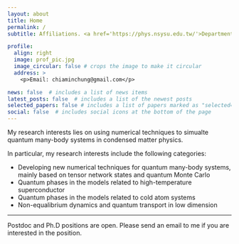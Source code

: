 ```yaml
---
layout: about
title: Home
permalink: /
subtitle: Affiliations. <a href='https://phys.nsysu.edu.tw/'>Department of Physics, National Sun Yat-sen University</a>

profile:
  align: right
  image: prof_pic.jpg
  image_circular: false # crops the image to make it circular
  address: >
    <p>Email: chiaminchung@gmail.com</p>

news: false  # includes a list of news items
latest_posts: false  # includes a list of the newest posts
selected_papers: false # includes a list of papers marked as "selected={true}"
social: false  # includes social icons at the bottom of the page
---
```


My research interests lies on using numerical techniques to simualte quantum many-body systems in condensed matter physics.

In particular, my research interests include the following categories:
* Developing new numerical techniques for quantum many-body systems, mainly based on tensor network states and quantum Monte Carlo
* Quantum phases in the models related to high-temperature superconductor
* Quantum phases in the models related to cold atom systems
* Non-equalibrium dynamics and quantum transport in low dimension

---

Postdoc and Ph.D positions are open. Please send an email to me if you are interested in the position.
